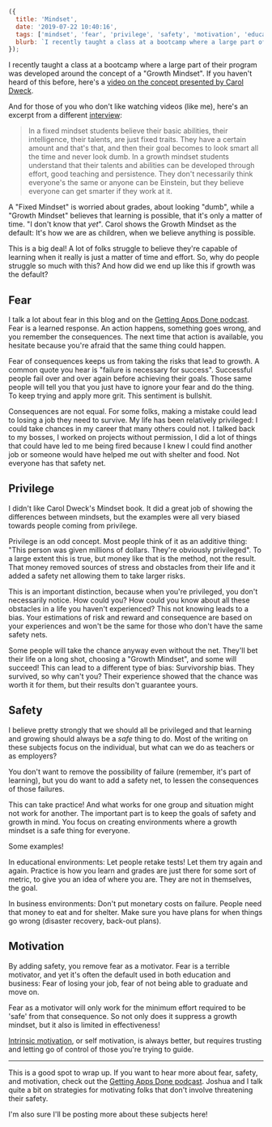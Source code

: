 ```js
({
  title: 'Mindset',
  date: '2019-07-22 10:40:16',
  tags: ['mindset', 'fear', 'privilege', 'safety', 'motivation', 'education'],
  blurb: `I recently taught a class at a bootcamp where a large part of their program was developed around the concept of a "Growth Mindset".`,
});
```

I recently taught a class at a bootcamp where a large part of their program was developed around the concept of a "Growth Mindset". If you haven't heard of this before, here's a [video on the concept presented by Carol Dweck](https://www.youtube.com/watch?v=hiiEeMN7vbQ).

And for those of you who don't like watching videos (like me), here's an excerpt from a different [interview](https://onedublin.org/2012/06/19/stanford-universitys-carol-dweck-on-the-growth-mindset-and-education/):

> In a fixed mindset students believe their basic abilities, their intelligence, their talents, are just fixed traits. They have a certain amount and that's that, and then their goal becomes to look smart all the time and never look dumb. In a growth mindset students understand that their talents and abilities can be developed through effort, good teaching and persistence. They don't necessarily think everyone's the same or anyone can be Einstein, but they believe everyone can get smarter if they work at it.

A "Fixed Mindset" is worried about grades, about looking "dumb", while a "Growth Mindset" believes that learning is possible, that it's only a matter of time. "I don't know that _yet_". Carol shows the Growth Mindset as the default: It's how we are as children, when we believe anything is possible.

This is a big deal! A lot of folks struggle to believe they're capable of learning when it really is just a matter of time and effort. So, why do people struggle so much with this? And how did we end up like this if growth was the default?

<!-- more -->

## Fear

I talk a lot about fear in this blog and on the [Getting Apps Done podcast](https://gettingappsdone.com). Fear is a learned response. An action happens, something goes wrong, and you remember the consequences. The next time that action is available, you hesitate because you're afraid that the same thing could happen.

Fear of consequences keeps us from taking the risks that lead to growth. A common quote you hear is "failure is necessary for success". Successful people fail over and over again before achieving their goals. Those same people will tell you that you just have to ignore your fear and do the thing. To keep trying and apply more grit. This sentiment is bullshit.

Consequences are not equal. For some folks, making a mistake could lead to losing a job they need to survive. My life has been relatively privileged: I could take chances in my career that many others could not. I talked back to my bosses, I worked on projects without permission, I did a lot of things that could have led to me being fired because I knew I could find another job or someone would have helped me out with shelter and food. Not everyone has that safety net.

## Privilege

I didn't like Carol Dweck's Mindset book. It did a great job of showing the differences between mindsets, but the examples were all very biased towards people coming from privilege.

Privilege is an odd concept. Most people think of it as an additive thing: "This person was given millions of dollars. They're obviously privileged". To a large extent this is true, but money like that is the method, not the result. That money removed sources of stress and obstacles from their life and it added a safety net allowing them to take larger risks.

This is an important distinction, because when you're privileged, you don't necessarily notice. How could you? How could you know about all these obstacles in a life you haven't experienced? This not knowing leads to a bias. Your estimations of risk and reward and consequence are based on your experiences and won't be the same for those who don't have the same safety nets.

Some people will take the chance anyway even without the net. They'll bet their life on a long shot, choosing a "Growth Mindset", and some will succeed! This can lead to a different type of bias: Survivorship bias. They survived, so why can't you? Their experience showed that the chance was worth it for them, but their results don't guarantee yours.

## Safety

I believe pretty strongly that we should all be privileged and that learning and growing should always be a _safe_ thing to do. Most of the writing on these subjects focus on the individual, but what can we do as teachers or as employers?

You don't want to remove the possibility of failure (remember, it's part of learning), but you do want to add a safety net, to lessen the consequences of those failures.

This can take practice! And what works for one group and situation might not work for another. The important part is to keep the goals of safety and growth in mind. You focus on creating environments where a growth mindset is a safe thing for everyone.

Some examples!

In educational environments: Let people retake tests! Let them try again and again. Practice is how you learn and grades are just there for some sort of metric, to give you an idea of where you are. They are not in themselves, the goal.

In business environments: Don't put monetary costs on failure. People need that money to eat and for shelter. Make sure you have plans for when things go wrong (disaster recovery, back-out plans).

## Motivation

By adding safety, you remove fear as a motivator. Fear is a terrible motivator, and yet it's often the default used in both education and business: Fear of losing your job, fear of not being able to graduate and move on.

Fear as a motivator will only work for the minimum effort required to be 'safe' from that consequence. So not only does it suppress a growth mindset, but it also is limited in effectiveness!

[Intrinsic motivation](https://en.wikipedia.org/wiki/Motivation#Intrinsic_motivation), or self motivation, is always better, but requires trusting and letting go of control of those you're trying to guide.

---

This is a good spot to wrap up. If you want to hear more about fear, safety, and motivation, check out the [Getting Apps Done podcast](https://gettingappsdone.com). Joshua and I talk quite a bit on strategies for motivating folks that don't involve threatening their safety.

I'm also sure I'll be posting more about these subjects here!
